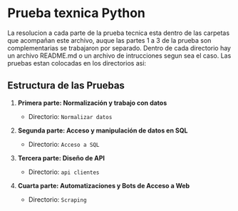 # Prueba texnica Python

La resolucion a cada parte de la prueba tecnica esta dentro de las carpetas que acompañan este archivo, 
auque las partes 1 a 3 de la prueba son complementarias se trabajaron por separado. Dentro de cada directorio hay un archivo README.md o un archivo de intrucciones segun sea el caso. Las pruebas estan colocadas en los directorios asi:


## Estructura de las Pruebas

1. **Primera parte: Normalización y trabajo con datos**
   - Directorio: `Normalizar datos`

2. **Segunda parte: Acceso y manipulación de datos en SQL**
   - Directorio: `Acceso a SQL`

3. **Tercera parte: Diseño de API**
   - Directorio: `api clientes`

4. **Cuarta parte: Automatizaciones y Bots de Acceso a Web**
   - Directorio: `Scraping`